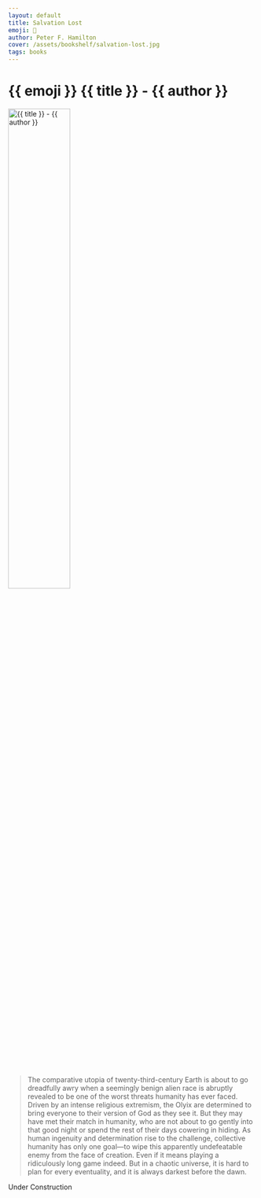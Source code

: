 ```yaml
---
layout: default
title: Salvation Lost
emoji: 📖
author: Peter F. Hamilton
cover: /assets/bookshelf/salvation-lost.jpg
tags: books
---
```


<h1>{{ emoji }} {{ title }} - {{ author }}</h1>

<img src="{{ cover }}" alt="{{ title }} - {{ author }}" class="responsive-image img-center" width="50%">

> The comparative utopia of twenty-third-century Earth is about to go dreadfully awry when a seemingly benign alien race is abruptly revealed to be one of the worst threats humanity has ever faced. Driven by an intense religious extremism, the Olyix are determined to bring everyone to their version of God as they see it. But they may have met their match in humanity, who are not about to go gently into that good night or spend the rest of their days cowering in hiding. As human ingenuity and determination rise to the challenge, collective humanity has only one goal—to wipe this apparently undefeatable enemy from the face of creation. Even if it means playing a ridiculously long game indeed. But in a chaotic universe, it is hard to plan for every eventuality, and it is always darkest before the dawn.

Under Construction
